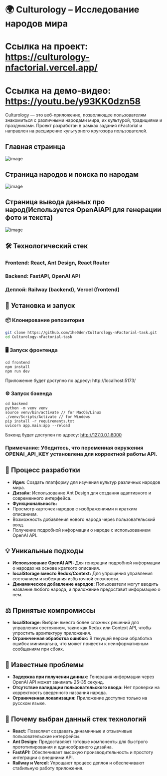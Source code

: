 # 🌍 Culturology – Исследование народов мира
# Ссылка на проект: https://culturology-nfactorial.vercel.app/
# Ссылка на демо-видео: https://youtu.be/y93KK0dzn58
Culturology — это веб-приложение, позволяющее пользователям знакомиться с различными народами мира, их культурой, традициями и праздниками. Проект разработан в рамках задания nFactorial и направлен на расширение культурного кругозора пользователей.

## Главная страинца
![image](https://github.com/user-attachments/assets/61bae9d4-ffec-403f-bf2e-376ab333cd4c)
## Страница народов и поиска по народам
![image](https://github.com/user-attachments/assets/7e8ef2f4-9503-45ba-b512-482f8a1cc392)
## Страница вывода данных про народ(Используется OpenAiAPI для генерации фото и текста)
![image](https://github.com/user-attachments/assets/7da29ff2-72d9-4512-a73d-f2d31cda9910)

## 🛠️ Технологический стек
### Frontend: React, Ant Design, React Router

### Backend: FastAPI, OpenAI API

### Деплой: Railway (backend), Vercel (frontend)

## 🚀 Установка и запуск
### 📦 Клонирование репозитория
```bash
git clone https://github.com/1he0den/Culturology-nFactorial-task.git
cd Culturology-nFactorial-task
```
### 🖥️ Запуск фронтенда
```
cd frontend
npm install
npm run dev
```
Приложение будет доступно по адресу: http://localhost:5173/

### ⚙️ Запуск бэкенда
```
cd backend
python -m venv venv
source venv/bin/activate // for MacOS/Linux
./venv/Scripts/Activate // for Windows 
pip install -r requirements.txt 
uvicorn app.main:app --reload
```
Бэкенд будет доступен по адресу: http://127.0.0.1:8000
### **Примечание**: Убедитесь, что переменная окружения OPENAI_API_KEY установлена для корректной работы API. 

## 🧠 Процесс разработки
- **Идея:** Создать платформу для изучения культур различных народов мира.
- **Дизайн:** Использование Ant Design для создания адаптивного и современного интерфейса.
- **Функциональность:**
-   Просмотр карточек народов с изображениями и кратким описанием.
-   Возможность добавления нового народа через пользовательский ввод.
-   Получение подробной информации о народе с использованием OpenAI API.

## 💡 Уникальные подходы
- **Использование OpenAI API:** Для генерации подробной информации о народах на основе краткого описания.
- **localStorage вместо Redux/Context:** Для упрощения управления состоянием и избежания избыточной сложности.
- **Динамическое добавление народов:** Пользователи могут вводить название любого народа, и приложение предоставит информацию о нем.

## ⚖️ Принятые компромиссы
- **localStorage:** Выбран вместо более сложных решений для управления состоянием, таких как Redux или Context API, чтобы упростить архитектуру приложения.
- **Ограниченная обработка ошибок:** В текущей версии обработка ошибок минимальна, что может привести к неинформативным сообщениям при сбоях.

## 🐞 Известные проблемы
- **Задержка при получении данных:** Генерация информации через OpenAI API может занимать 25-35 секунд.
- **Отсутствие валидации пользовательского ввода:** Нет проверки на корректность введенного названия народа.
- **Ограниченная локализация:** Приложение доступно только на русском языке.

## 📌 Почему выбран данный стек технологий
- **React:** Позволяет создавать динамичные и отзывчивые пользовательские интерфейсы.
- **Ant Design:** Предоставляет готовые компоненты для быстрого прототипирования и единообразного дизайна.
- **FastAPI:** Обеспечивает высокую производительность и простоту интеграции с внешними API.
- **Railway и Vercel:** Упрощают процесс деплоя и обеспечивают стабильную работу приложения.





